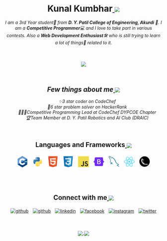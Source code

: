 <h1 align = "center"><b>Kunal Kumbhar</b><a href="https://github.com/mrfamouskk7">
  <img align="center" height = "70px" src="https://github.com/mrfamouskk7/profile/blob/main/Images/giphy%20(3).gif" />
</a></h1>

<p align = "center">
  <i>I am a 3rd Year student🤵 from <b>D. Y. Patil College of Engineering, Akurdi</b> 🏬. I am a <b>Competitive Programmer</b>💻 and I love to take part in various contests. Also a <b>Web Development Enthusiast</b>🛠 who is still trying to learn a lot of things🔬 related to it.</i><br><br><br><br>
	<img width = "200px" align="center" src = "https://github.com/mrfamouskk7/profile/blob/main/Images/1999636735animated-computer-gif4.gif">
</p><br>
<i><h2 align = "center">Few things about me<a href="https://github.com/mrfamouskk7">
  <img align="center" height = "70px" src="https://github.com/mrfamouskk7/profile/blob/main/Images/giphy%20(7).gif" />
</a></h2></i>
<i>
<ul align = "center">
	<li type = "none">✨3 star coder on CodeChef</li>
	<li type = "none">🥇6 star problem solver on HackerRank</li>
	<li type = "none">👨🏻‍🎓Competitive Programming Lead at CodeChef DYPCOE Chapter</li>
	<li type = "none">🏆Team Member at D. Y. Patil Robotics and AI Club (DRAIC)</li>	
</ul>
</i>
<br>
<h2 align = "center">Languages and Frameworks<a href="https://github.com/mrfamouskk7">
  <img align="center" height = "40px" src="https://github.com/mrfamouskk7/profile/blob/main/Images/giphy%20(6).gif" />
</a></h2>
<p align = "center">
   <img width="7%" style="padding:5px" src="https://github.com/devicons/devicon/blob/master/icons/cplusplus/cplusplus-original.svg">
   <img width="7%"style="padding:5px" src="https://github.com/devicons/devicon/blob/master/icons/python/python-original.svg">
   <img width="7%" style="padding:5px" src="https://github.com/devicons/devicon/blob/master/icons/html5/html5-original.svg">
   <img width="7%" style="padding:5px" src="https://github.com/devicons/devicon/blob/master/icons/css3/css3-original.svg">
   <img width="7%" style="padding:5px" src="https://github.com/devicons/devicon/blob/master/icons/javascript/javascript-original.svg">
   <img width="7%" style="padding:5px" src="https://github.com/devicons/devicon/blob/master/icons/bootstrap/bootstrap-plain.svg">
   <img width="7%" style="padding:5px" src="https://github.com/devicons/devicon/blob/master/icons/mysql/mysql-plain.svg">
   <img width="7%" style="padding:5px" src="https://github.com/devicons/devicon/blob/master/icons/react/react-original.svg">
   <img width="7%" style="padding:5px" src="https://github.com/mrfamouskk7/mrfamouskk7/blob/main/Images/128-1286693_flask-framework-logo-svg-hd-png-download.png">
</p>
<br><br>

<h2 align = "center">Connect with me<a href="https://github.com/mrfamouskk7">
  <img align="center" height = "70px" src="https://github.com/mrfamouskk7/profile/blob/main/Images/giphy%20(5).gif" />
</a></h2>
<p align="center">
	<a href="mailto:kunalkumbhar19@gmail.com"><img alt="github" width="10%" style="padding:5px" src="https://img.icons8.com/clouds/100/000000/gmail.png"/></a>
	<a href="https://github.com/mrfamouskk7"><img alt="github" width="10%" style="padding:5px" src="https://img.icons8.com/clouds/100/000000/github.png"/></a>
	<a href="https://www.linkedin.com/in/kunal-kumbhar-a14aa218b/"><img alt="linkedin" width="10%" style="padding:5px" src="https://img.icons8.com/clouds/100/000000/linkedin.png"/></a>
	<a href="https://www.facebook.com/kunal.kumbhar.1257/"><img alt="facebook" width="10%" style="padding:5px" src="https://img.icons8.com/clouds/100/000000/facebook-new.png"/></a>
	<a href="https://www.instagram.com/mr_famous_kk/"><img alt="instagram" width="10%" style="padding:5px" src="https://img.icons8.com/clouds/100/000000/instagram.png"/></a>
	<a href="https://twitter.com/kk_famous"><img alt="twitter" width="10%" style="padding:5px" src="https://img.icons8.com/clouds/100/000000/twitter.png"/></a>
</p>
<br><br>
<div align = "center">
<a href="https://github.com/mrfamouskk7">
  <img align="center" src="https://github-readme-stats.vercel.app/api?username=mrfamouskk7&theme=chartreuse-dark&show_icons=true" />
</a>
<a href="https://github.com/mrfamouskk7">
  <img align="center" width = "40%" src="https://github-readme-stats.vercel.app/api/top-langs/?username=mrfamouskk7&theme=chartreuse-dark&show_icons=true" />
</a>
</div>
<br><br>
